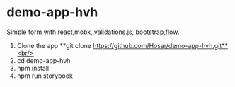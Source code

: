 # demo-app-hvh
Simple form with react,mobx, validations.js, bootstrap,flow.<br/>
1) Clone the app **git clone https://github.com/Hosar/demo-app-hvh.git**<br/>
2) cd demo-app-hvh<br/>
3) npm install<br/>
4) npm run storybook

